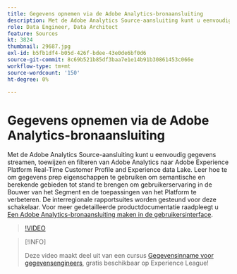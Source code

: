 ```yaml
---
title: Gegevens opnemen via de Adobe Analytics-bronaansluiting
description: Met de Adobe Analytics Source-aansluiting kunt u eenvoudig gegevens streamen, toewijzen en filteren van Adobe Analytics naar Adobe Experience Platform Real-Time Customer Profile and Experience data Lake.
role: Data Engineer, Data Architect
feature: Sources
kt: 3824
thumbnail: 29687.jpg
exl-id: b5fb1df4-b05d-426f-bdee-43e0de6bf0d6
source-git-commit: 8c69b521b85df3baa7e1e14b91b30861453c066e
workflow-type: tm+mt
source-wordcount: '150'
ht-degree: 0%

---
```


# Gegevens opnemen via de Adobe Analytics-bronaansluiting

Met de Adobe Analytics Source-aansluiting kunt u eenvoudig gegevens streamen, toewijzen en filteren van Adobe Analytics naar Adobe Experience Platform Real-Time Customer Profile and Experience data Lake. Leer hoe te om gegevens prep eigenschappen te gebruiken om semantische en berekende gebieden tot stand te brengen om gebruikerservaring in de Bouwer van het Segment en de toepassingen van het Platform te verbeteren. De interregionale rapportsuites worden gesteund voor deze schakelaar. Voor meer gedetailleerde productdocumentatie raadpleegt u [Een Adobe Analytics-bronaansluiting maken in de gebruikersinterface](https://experienceleague.adobe.com/docs/experience-platform/sources/ui-tutorials/create/adobe-applications/analytics.html).

>[!VIDEO](https://video.tv.adobe.com/v/29687?quality=12&learn=on)

>[!INFO]
>
> Deze video maakt deel uit van een cursus [Gegevensinname voor gegevensengineers](https://experienceleague.adobe.com/?recommended=ExperiencePlatform-D-1-2020.1.dataingestion), gratis beschikbaar op Experience League!
